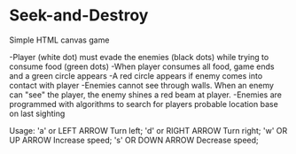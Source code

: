 # Seek-and-Destroy
Simple HTML canvas game


-Player (white dot) must evade the enemies (black dots) while trying to consume food (green dots)
-When player consumes all food, game ends and a green circle appears
-A red circle appears if enemy comes into contact with player
-Enemies cannot see through walls. When an enemy can "see" the player, the enemy shines a red beam at player.
-Enemies are programmed with algorithms to search for players probable location base on last sighting

Usage:
'a' or LEFT ARROW    Turn left;
'd' or RIGHT ARROW   Turn right;
'w' OR UP ARROW      Increase speed;
's' OR DOWN ARROW    Decrease speed;
